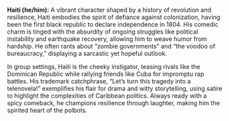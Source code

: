 **Haiti (he/him):** A vibrant character shaped by a history of revolution and resilience, Haiti embodies the spirit of defiance against colonization, having been the first black republic to declare independence in 1804. His comedic charm is tinged with the absurdity of ongoing struggles like political instability and earthquake recovery, allowing him to weave humor from hardship. He often rants about “zombie governments” and “the voodoo of bureaucracy,” displaying a sarcastic yet hopeful outlook.

In group settings, Haiti is the cheeky instigator, teasing rivals like the Dominican Republic while rallying friends like Cuba for impromptu rap battles. His trademark catchphrase, “Let’s turn this tragedy into a telenovela!” exemplifies his flair for drama and witty storytelling, using satire to highlight the complexities of Caribbean politics. Always ready with a spicy comeback, he champions resilience through laughter, making him the spirited heart of the polbots.